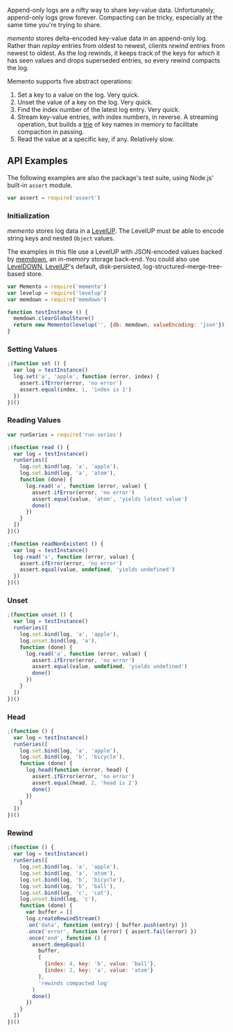 Append-only logs are a nifty way to share key-value data.
Unfortunately, append-only logs grow forever.  Compacting can be
tricky, especially at the same time you're trying to share.

_memento_ stores delta-encoded key-value data in an append-only log.
Rather than _replay_ entries from oldest to newest, clients _rewind_
entries from newest to oldest.  As the log rewinds, it keeps track of
the keys for which it has seen values and drops superseded entries,
so every rewind compacts the log.

Memento supports five abstract operations:

1. Set a key to a value on the log. Very quick.
2. Unset the value of a key on the log.  Very quick.
3. Find the index number of the latest log entry.  Very quick.
4. Stream key-value entries, with index numbers, in reverse.
   A streaming operation, but builds a [trie] of key names in memory
   to facilitate compaction in passing.
5. Read the value at a specific key, if any.  Relatively slow.

[trie]: https://npmjs.com/packages/trie-hard

## API Examples

The following examples are also the package's test suite, using
Node.js' built-in `assert` module.

```javascript
var assert = require('assert')
```

### Initialization

_memento_ stores log data in a [LevelUP].  The LevelUP must be able
to encode string keys and nested `Object` values.

[LevelUP]: https://npmjs.com/packages/levelup

The examples in this file use a LevelUP with JSON-encoded values
backed by [memdown], an in-memory storage back-end.  You could
also use [LevelDOWN], [LevelUP]'s default, disk-persisted,
log-structured-merge-tree-based store.

[memdown]: https://npmjs.com/packages/memdown

[LevelDOWN]: https://npmjs.com/packages/leveldown

```javascript
var Memento = require('memento')
var levelup = require('levelup')
var memdown = require('memdown')

function testInstance () {
  memdown.clearGlobalStore()
  return new Memento(levelup('', {db: memdown, valueEncoding: 'json'}))
}
```

### Setting Values
```javascript
;(function set () {
  var log = testInstance()
  log.set('a', 'apple', function (error, index) {
    assert.ifError(error, 'no error')
    assert.equal(index, 1, 'index is 1')
  })
})()
```

### Reading Values
```javascript
var runSeries = require('run-series')

;(function read () {
  var log = testInstance()
  runSeries([
    log.set.bind(log, 'a', 'apple'),
    log.set.bind(log, 'a', 'atom'),
    function (done) {
      log.read('a', function (error, value) {
        assert.ifError(error, 'no error')
        assert.equal(value, 'atom', 'yields latest value')
        done()
      })
    }
  ])
})()

;(function readNonExistent () {
  var log = testInstance()
  log.read('x', function (error, value) {
    assert.ifError(error, 'no error')
    assert.equal(value, undefined, 'yields undefined')
  })
})()
```

### Unset
```javascript
;(function unset () {
  var log = testInstance()
  runSeries([
    log.set.bind(log, 'a', 'apple'),
    log.unset.bind(log, 'a'),
    function (done) {
      log.read('a', function (error, value) {
        assert.ifError(error, 'no error')
        assert.equal(value, undefined, 'yields undefined')
        done()
      })
    }
  ])
})()
```

### Head
```javascript
;(function () {
  var log = testInstance()
  runSeries([
    log.set.bind(log, 'a', 'apple'),
    log.set.bind(log, 'b', 'bicycle'),
    function (done) {
      log.head(function (error, head) {
        assert.ifError(error, 'no error')
        assert.equal(head, 2, 'head is 2')
        done()
      })
    }
  ])
})()
```

### Rewind
```javascript
;(function () {
  var log = testInstance()
  runSeries([
    log.set.bind(log, 'a', 'apple'),
    log.set.bind(log, 'a', 'atom'),
    log.set.bind(log, 'b', 'bicycle'),
    log.set.bind(log, 'b', 'ball'),
    log.set.bind(log, 'c', 'cat'),
    log.unset.bind(log, 'c'),
    function (done) {
      var buffer = []
      log.createRewindStream()
      .on('data', function (entry) { buffer.push(entry) })
      .once('error', function (error) { assert.fail(error) })
      .once('end', function () {
        assert.deepEqual(
          buffer,
          [
            {index: 4, key: 'b', value: 'ball'},
            {index: 2, key: 'a', value: 'atom'}
          ],
          'rewinds compacted log'
        )
        done()
      })
    }
  ])
})()
```
